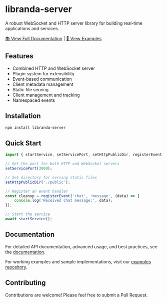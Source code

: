 # libranda-server

A robust WebSocket and HTTP server library for building real-time applications and services.

[📚 View Full Documentation](./docs.md) | [🚀 View Examples](https://github.com/Randa-Software/libranda-examples)

## Features

- Combined HTTP and WebSocket server
- Plugin system for extensibility
- Event-based communication
- Client metadata management
- Static file serving
- Client management and tracking
- Namespaced events

## Installation

```bash
npm install libranda-server
```

## Quick Start

```typescript
import { startService, setServicePort, setHttpPublicDir, registerEvent } from 'libranda-server';

// Set the port for both HTTP and WebSocket servers
setServicePort(3000);

// Set directory for serving static files
setHttpPublicDir('./public');

// Register an event handler
const cleanup = registerEvent('chat', 'message', (data) => {
    console.log('Received chat message:', data);
});

// Start the service
await startService();
```

## Documentation

For detailed API documentation, advanced usage, and best practices, see the [documentation](./docs.md).

For working examples and sample implementations, visit our [examples repository](https://github.com/Randa-Software/libranda-examples).


## Contributing

Contributions are welcome! Please feel free to submit a Pull Request.
